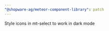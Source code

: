 ```yaml
---
"@shopware-ag/meteor-component-library": patch
---
```


Style icons in mt-select to work in dark mode
